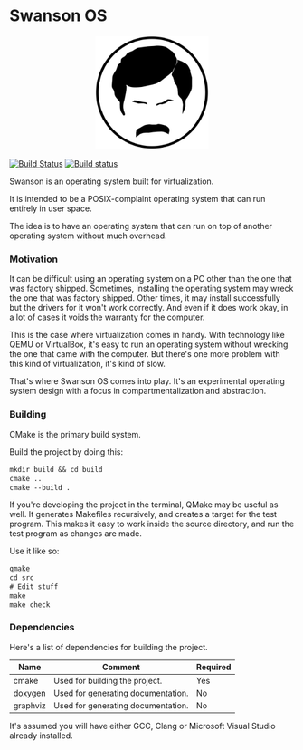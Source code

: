 Swanson OS
==========

<p align="center">
  <img src="media/logo.svg" width="200px" height="200px"/>
</p>

[![Build Status](https://travis-ci.org/tay10r/swanson_os.svg?branch=master)](https://travis-ci.org/tay10r/swanson_os)
[![Build status](https://ci.appveyor.com/api/projects/status/9ydfcp7s3t6pp4u8/branch/master?svg=true)](https://ci.appveyor.com/project/tholberton/swanson-os/branch/master)

Swanson is an operating system built for virtualization.

It is intended to be a POSIX-complaint operating system that can run entirely in user space.

The idea is to have an operating system that can run on top of another operating system without much overhead.

### Motivation

It can be difficult using an operating system on a PC other than the one that was factory shipped.
Sometimes, installing the operating system may wreck the one that was factory shipped.
Other times, it may install successfully but the drivers for it won't work correctly.
And even if it does work okay, in a lot of cases it voids the warranty for the computer.

This is the case where virtualization comes in handy.
With technology like QEMU or VirtualBox, it's easy to run an operating system without wrecking the one that came with the computer.
But there's one more problem with this kind of virtualization, it's kind of slow.

That's where Swanson OS comes into play.
It's an experimental operating system design with a focus in compartmentalization and abstraction.

### Building

CMake is the primary build system.

Build the project by doing this:

```shell-script
mkdir build && cd build
cmake ..
cmake --build .
```

If you're developing the project in the terminal, QMake may be useful as well.
It generates Makefiles recursively, and creates a target for the test program.
This makes it easy to work inside the source directory, and run the test program as changes are made.

Use it like so:

```shell-script
qmake
cd src
# Edit stuff
make
make check
```

### Dependencies

Here's a list of dependencies for building the project.

| Name     | Comment                            | Required |
|----------|------------------------------------|----------|
| cmake    | Used for building the project.     | Yes      |
| doxygen  | Used for generating documentation. | No       |
| graphviz | Used for generating documentation. | No       |

It's assumed you will have either GCC, Clang or Microsoft Visual Studio already installed.


